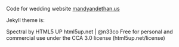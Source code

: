 Code for wedding website [mandyandethan.us](http://mandyandethan.us)

Jekyll theme is:

Spectral by HTML5 UP
html5up.net | @n33co
Free for personal and commercial use under the CCA 3.0 license (html5up.net/license)
